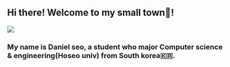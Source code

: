 ## Hi there! Welcome to my small town🏡!
<img src="https://capsule-render.vercel.app/api?type=rect&color=gradient&height=300&section=header&text=DANIEL%20SEO&text=-nl-welcome to my small blog!&fontSize=90" />
<h3>My name is Daniel seo, a student who major Computer science & engineering(Hoseo univ) from South korea🇰🇷.</h3>
